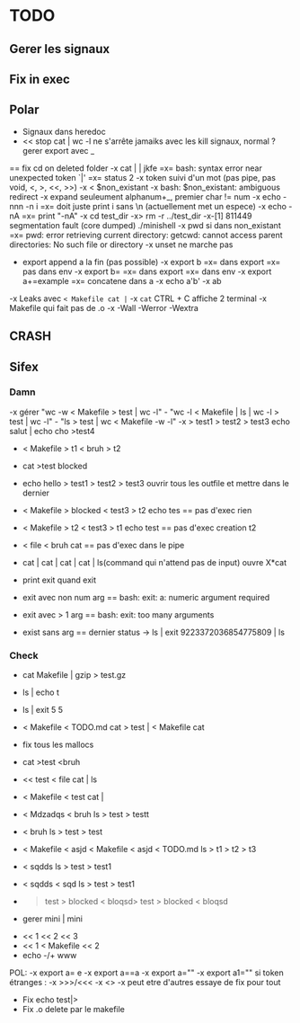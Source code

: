 # TODO

## Gerer les signaux

## Fix in exec

## Polar
- Signaux dans heredoc
- << stop cat | wc -l
ne s'arrête jamaiks avec les kill signaux, normal ?
gerer export avec _

== fix cd on deleted folder
-x cat | | jkfe
=x= bash: syntax error near unexpected token `|'
=x= status 2
-x token suivi d'un mot (pas pipe, pas void, <, >, <<, >>)
-x < $non_existant
-x bash: $non_existant: ambiguous redirect
-x expand seuleument alphanum+_, premier char != num
-x echo -nnn -n i
=x= doit juste print i sans \n (actuellement met un espece)
-x echo -nA
=x= print "-nA"
-x cd test_dir
-x> rm -r ../test_dir 
-x-[1]    811449 segmentation fault (core dumped)  ./minishell
-x pwd si dans non_existant
=x= pwd: error retrieving current directory: getcwd: cannot access parent directories: No such file or directory
-x unset ne marche pas
- export append a la fin (pas possible)
-x export b
=x= dans export
=x= pas dans env
-x export b=
=x= dans export
=x= dans env
-x export a+=example
=x= concatene dans a
-x echo a'b'
-x ab

-x Leaks avec `< Makefile cat |`
-x `cat` CTRL + C affiche 2 terminal
-x Makefile qui fait pas de .o
-x -Wall -Werror -Wextra

## CRASH

## Sifex 


### Damn
-x gérer "wc -w < Makefile > test | wc -l" - "wc -l < Makefile | ls | wc -l > test | wc -l" - "ls > test | wc < Makefile -w -l"
-x > test1 > test2 > test3 echo salut | echo cho >test4

+ < Makefile > t1 < bruh > t2

+ cat >test <bruh >blocked

+ echo hello > test1 > test2 > test3
ouvrir tous les outfile et mettre dans le dernier
+ < Makefile > blocked < test3 > t2 echo tes
== pas d'exec
rien
+ < Makefile > t2 < test3 > t1 echo test
== pas d'exec
creation t2
+ < file < bruh cat
== pas d'exec dans le pipe

+ cat | cat | cat | cat | ls(command qui n'attend pas de input)
ouvre X*cat
+ print exit quand exit
+ exit avec non num arg
== bash: exit: a: numeric argument required
+ exit avec > 1 arg
== bash: exit: too many arguments
+ exist sans arg
== dernier status
-> ls | exit 9223372036854775809 | ls


### Check
+ cat Makefile | gzip > test.gz
+ ls | echo t
+ ls | exit 5 5

+ < Makefile < TODO.md cat > test | < Makefile cat
- fix tous les mallocs

+ cat >test <bruh
+ << test < file cat | ls
+ < Makefile < test cat |

+ < Mdzadqs < bruh ls > test > testt
+ < bruh ls > test > test
+ < Makefile < asjd < Makefile < asjd < TODO.md ls > t1 > t2 > t3

+ < sqdds ls > test > test1
+ < sqdds < sqd ls > test > test1
+ > test > blocked < bloqsd> test > blocked < bloqsd

- gerer mini | mini
+ << 1 << 2 << 3
+ << 1 < Makefile << 2
+ echo
-/+ www

POL: 
-x export a= e
-x export a==a
-x export a=""
-x export a1=""
si token étranges :
-x >>>/<<<
-x <>
-x peut etre d'autres essaye de fix pour tout
-  Fix echo test|>
-  Fix .o delete par le makefile